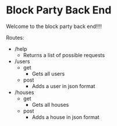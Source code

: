 # Block Party Back End
Welcome to the block party back end!!!!

Routes:
- /help
    - Returns a list of possible requests
- /users
    - get
        - Gets all users
    - post
        - Adds a user in json format
- /houses
    - get
        - Gets all houses
    - post
        - Adds a house in json format